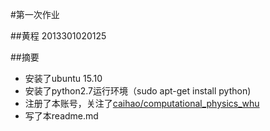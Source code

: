 #第一次作业

##黄程 2013301020125

##摘要

- 安装了ubuntu 15.10
- 安装了python2.7运行环境（sudo apt-get install python)
- 注册了本账号，关注了[caihao/computational_physics_whu](https://github.com/caihao/computational_physics_whu)
- 写了本readme.md
